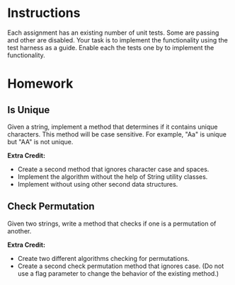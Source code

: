 # Instructions

Each assignment has an existing number of unit tests. Some are passing and other are disabled.
Your task is to implement the functionality using the test harness as a guide. Enable each
the tests one by to implement the functionality.

# Homework

## Is Unique

Given a string, implement a method that determines if it contains unique characters. This method
will be case sensitive. For example, "Aa" is unique but "AA" is not unique. 

**Extra Credit:**
* Create a second method that ignores character case and spaces.
* Implement the algorithm without the help of String utility classes.
* Implement without using other second data structures. 

## Check Permutation

Given two strings, write a method that checks if one is a permutation of another.

**Extra Credit:**
* Create two different algorithms checking for permutations.
* Create a second check permutation method that ignores case. 
(Do not use a flag parameter to change the behavior of the existing method.)

